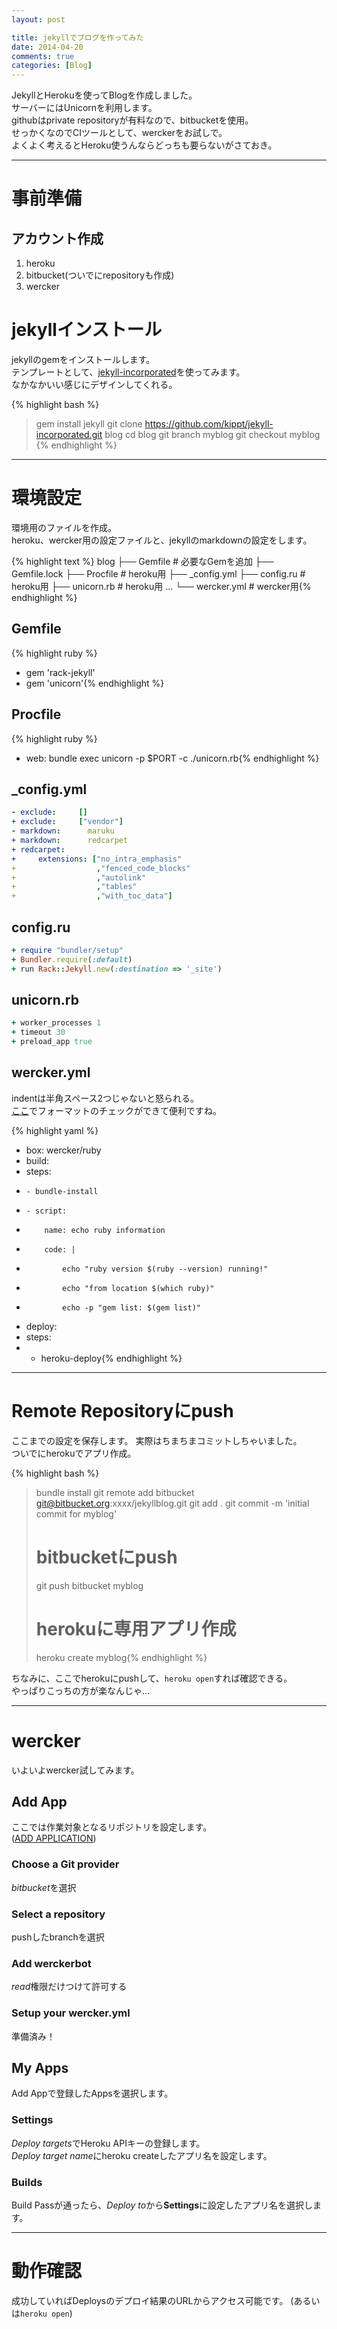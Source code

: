 ```yaml
---
layout: post

title: jekyllでブログを作ってみた
date: 2014-04-20
comments: true
categories: [Blog]
---
```


JekyllとHerokuを使ってBlogを作成しました。  
サーバーにはUnicornを利用します。  
githubはprivate repositoryが有料なので、bitbucketを使用。  
せっかくなのでCIツールとして、werckerをお試しで。  
よくよく考えるとHeroku使うんならどっちも要らないがさておき。

<!-- more -->

***

# 事前準備

## アカウント作成

1. heroku
1. bitbucket(ついでにrepositoryも作成)
1. wercker

# jekyllインストール

jekyllのgemをインストールします。  
テンプレートとして、[jekyll-incorporated](https://github.com/kippt/jekyll-incorporated.git)を使ってみます。  
なかなかいい感じにデザインしてくれる。

{% highlight bash %}
> gem install jekyll
> git clone https://github.com/kippt/jekyll-incorporated.git blog
> cd blog
> git branch myblog
> git checkout myblog
{% endhighlight %}

***

# 環境設定

環境用のファイルを作成。  
heroku、wercker用の設定ファイルと、jekyllのmarkdownの設定をします。

{% highlight text %}
blog
├── Gemfile      # 必要なGemを追加
├── Gemfile.lock
├── Procfile     # heroku用
├── _config.yml
├── config.ru    # heroku用
├── unicorn.rb   # heroku用
...
└── wercker.yml  # wercker用{% endhighlight %}

## Gemfile

{% highlight ruby %}
+ gem 'rack-jekyll'
+ gem 'unicorn'{% endhighlight %}

## Procfile

{% highlight ruby %}
+ web: bundle exec unicorn -p $PORT -c ./unicorn.rb{% endhighlight %}

## \_config.yml

```yaml
- exclude:     []
+ exclude:     ["vendor"]
- markdown:      maruku
+ markdown:      redcarpet
+ redcarpet:
+     extensions: ["no_intra_emphasis"
+                  ,"fenced_code_blocks"
+                  ,"autolink"
+                  ,"tables"
+                  ,"with_toc_data"]
```

## config.ru

```ruby
+ require "bundler/setup"
+ Bundler.require(:default)
+ run Rack::Jekyll.new(:destination => '_site')
```

## unicorn.rb

```ruby
+ worker_processes 1
+ timeout 30
+ preload_app true
```
## wercker.yml

indentは半角スペース2つじゃないと怒られる。  
[ここ](http://devcenter.wercker.com/articles/werckeryml/validate.html)でフォーマットのチェックができて便利ですね。

{% highlight yaml %}
+ box: wercker/ruby
+ build:
+   steps:
+     - bundle-install
+     - script:
+         name: echo ruby information
+         code: |
+             echo "ruby version $(ruby --version) running!"
+             echo "from location $(which ruby)"
+             echo -p "gem list: $(gem list)"
+ deploy:
+   steps:
+   - heroku-deploy{% endhighlight %}

***

# Remote Repositoryにpush

ここまでの設定を保存します。
実際はちまちまコミットしちゃいました。  
ついでにherokuでアプリ作成。  

{% highlight bash %}
> bundle install
> git remote add bitbucket git@bitbucket.org:xxxx/jekyllblog.git
> git add .
> git commit -m 'initial commit for myblog'
> # bitbucketにpush
> git push bitbucket myblog
> # herokuに専用アプリ作成
> heroku create myblog{% endhighlight %}

ちなみに、ここでherokuにpushして、`heroku open`すれば確認できる。  
やっぱりこっちの方が楽なんじゃ...

***

# wercker

いよいよwercker試してみます。

## Add App

ここでは作業対象となるリポジトリを設定します。  
([ADD APPLICATION](https://app.wercker.com/#applications/create))

### Choose a Git provider

*bitbucket*を選択

### Select a repository

pushしたbranchを選択

### Add werckerbot

*read*権限だけつけて許可する

### Setup your wercker.yml

準備済み！

## My Apps

Add Appで登録したAppsを選択します。

### Settings

*Deploy targets*でHeroku APIキーの登録します。  
*Deploy target name*にheroku createしたアプリ名を設定します。

### Builds
Build Passが通ったら、*Deploy to*から**Settings**に設定したアプリ名を選択します。

***

# 動作確認

成功していればDeploysのデプロイ結果のURLからアクセス可能です。
(あるいは`heroku open`)

